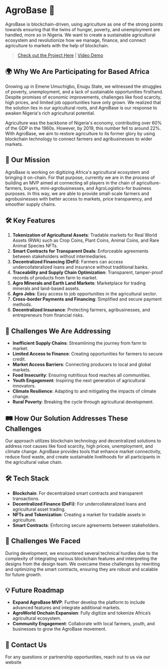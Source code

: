 # AgroBase 🌱

AgroBase is blockchain-driven, using agriculture as one of the strong points towards ensuring that the twins of hunger, poverty, and unemployment are handled, more so in Nigeria. We want to create a sustainable agricultural ecosystem and revolutionize how we manage, finance, and connect agriculture to markets with the help of blockchain.

> [Check out the Project Here](https://agrobase.vercel.app/) | [Video Demo](https://www.loom.com/share/12faa858896c42a48015b68c328f7f07?sid=be88ecf3-65ff-4c30-8a61-d313185fab30)

## 🌍 **Why We Are Participating for Based Africa**

Growing up in Emene Umuchigbo, Enugu State, we witnessed the struggles of poverty, unemployment, and a lack of sustainable opportunities firsthand. Despite promises of economic improvements, challenges like food scarcity, high prices, and limited job opportunities have only grown. We realized that the solution lies in our agricultural roots, and AgroBase is our response to awaken Nigeria's rich agricultural potential.

Agriculture was the backbone of Nigeria's economy, contributing over 60% of the GDP in the 1960s. However, by 2019, this number fell to around 22%. With AgroBase, we aim to restore agriculture to its former glory by using blockchain technology to connect farmers and agribusinesses to wider markets.

## 🚀 **Our Mission**

AgroBase is working on digitizing Africa's agricultural ecosystem and bringing it on-chain. For that purpose, currently we are in the process of building an MVP aimed at connecting all players in the chain of agriculture-farmers, buyers, mini-agrobusinesses, and AgroLogistics-for business purposes. In this way, we are able to provide small-scale farmers and agrobusinesses with better access to markets, price transparency, and smoother supply chains.

## 🛠 **Key Features**

1. **Tokenization of Agricultural Assets**: Tradable markets for Real World Assets (RWA) such as Crop Coins, Plant Coins, Animal Coins, and Rare Animal Species NFTs.
2. **Smart Contracts for Transparent Deals**: Enforceable agreements between stakeholders without intermediaries.
3. **Decentralized Financing (DeFi)**: Farmers can access undercollateralized loans and insurance without traditional banks.
4. **Traceability and Supply Chain Optimization**: Transparent, tamper-proof records of products from farm to market.
5. **Agro Minerals and Earth Land Markets**: Marketplace for trading minerals and land-based assets.
6. **Agro Jobs**: Easy access to job opportunities in the agricultural sector.
7. **Cross-border Payments and Financing**: Simplified and secure payment methods.
8. **Decentralized Insurance**: Protecting farmers, agribusinesses, and entrepreneurs from financial risks.

## 🎯 **Challenges We Are Addressing**

- **Inefficient Supply Chains**: Streamlining the journey from farm to market.
- **Limited Access to Finance**: Creating opportunities for farmers to secure credit.
- **Market Access Barriers**: Connecting producers to local and global markets.
- **Food Insecurity**: Ensuring nutritious food reaches all communities.
- **Youth Engagement**: Inspiring the next generation of agricultural innovators.
- **Climate Resilience**: Adapting to and mitigating the impacts of climate change.
- **Rural Poverty**: Breaking the cycle through agricultural development.

## 🛤 **How Our Solution Addresses These Challenges**

Our approach utilizes blockchain technology and decentralized solutions to address root causes like food scarcity, high prices, unemployment, and climate change. AgroBase provides tools that enhance market connectivity, reduce food waste, and create sustainable livelihoods for all participants in the agricultural value chain.

## 🛠 **Tech Stack**

- **Blockchain**: For decentralized smart contracts and transparent transactions.
- **Decentralized Finance (DeFi)**: For undercollateralized loans and agricultural asset trading.
- **NFTs and Tokenization**: Creating a market for tradable assets in agriculture.
- **Smart Contracts**: Enforcing secure agreements between stakeholders.

## 🧗 **Challenges We Faced**

During development, we encountered several technical hurdles due to the complexity of integrating various blockchain features and interpreting the designs from the design team. We overcame these challenges by rewriting and optimizing the smart contracts, ensuring they are robust and scalable for future growth.

## 💡 **Future Roadmap**

- **Expand AgroBase MVP**: Further develop the platform to include advanced features and integrate additional markets.
- **AgroWorld Onchain Expansion**: Fully digitize and tokenize Africa’s agricultural ecosystem.
- **Community Engagement**: Collaborate with local farmers, youth, and businesses to grow the AgroBase movement.

## 📧 **Contact Us**

For any questions or partnership opportunities, reach out to us via our website
